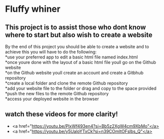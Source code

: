 # Fluffy whiner
## This project is to assist those who dont know where to start but also wish to create a website
By the end of this project you should be able to create a website and to achieve this you will have to do the following:
 <br> *use your preferred app to edit a basic html file named index.html
 <br> *once youre done with the layout of a basic html file youll go on the Github website
 <br> *on the Github website youll create an account and create a Gitbhub repository
 <br> *create a local folder and clone the remote Github repository 
 <br> *add your website file to the folder or drag and copy to the space provided
 <br> *push the new files to the remote Github repository 
 <br> *access your deployed website in the browser 

 ## watch these videos for more clarity!
* <a href="https://youtu.be/PlxWf493en4?si=Bb5z2XgW4cm9XbMo"</a>
* <a href="https://youtu.be/y5UaloYTxCk?si=n39COmltOFslbs_Q"</a>
 
